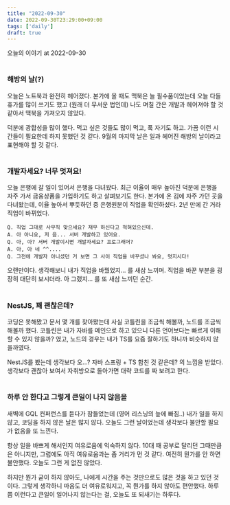 ```yaml
---
title: "2022-09-30"
date: 2022-09-30T23:29:00+09:00
tags: ['daily']
draft: true
---
```

오늘의 이야기 at 2022-09-30
<!--more--> 

#
### 해방의 날(?)
오늘은 노트북과 완전히 헤어졌다. 
본가에 올 때도 맥북은 늘 필수품이었는데 오늘 다들 휴가를 많이 쓰기도 했고 (원래 더 무서운 법인데) 나도 며칠 간은 개발과 헤어져야 할 것 같아서 맥북을 가져오지 않았다.

덕분에 광합성을 많이 했다. 
먹고 싶은 것들도 많이 먹고, 푹 자기도 하고. 
가끔 이런 시간들이 필요한데 하지 못했던 것 같다. 
9월의 마지막 날은 일과 헤어진 해방의 날이라고 표현해야 할 것 같다.


#
### 개발자세요? 너무 멋져요!
오늘 은행에 갈 일이 있어서 은행을 다녀왔다. 
최근 이율이 매우 높아진 덕분에 은행을 자주 가서 금융상품을 가입하기도 하고 살펴보기도 한다. 
본가에 온 김에 자주 가던 곳을 다녀왔는데, 이율 높아서 뿌듯하던 중 은행원분이 직업을 확인하셨다. 
2년 만에 간 거라 직업이 바뀌었다.

```
Q. 직업 그대로 사무직 맞으세요? 재무 하신다고 적혀있으신데.
A. 아 아니요, 저 음... 서버 개발하고 있어요.
Q. 아, 아? 서버 개발이시면 개발자세요? 프로그래머?
A. 아, 아 네 ^^....
Q. 그전에 개발자 아니셨던 거 보면 그 사이 직업을 바꾸셨나 봐요, 멋지시다!
```
오랜만이다. 생각해보니 내가 직업을 바꿨었지... 를 새삼 느끼며. 직업을 바꾼 부분을 굉장히 대단히 보시더라. 아 그랬지... 를 또 새삼 느끼던 순간.


#
### NestJS, 꽤 괜찮은데?
코딩은 못해봤고 문서 몇 개를 찾아봤는데 사실 코틀린을 조금씩 해볼까, 노드를 조금씩 해볼까 했다. 
코틀린은 내가 자바를 메인으로 하고 있으니 다른 언어보다는 빠르게 이해할 수 있지 않을까? 였고, 노드의 경우는 내가 TS를 요즘 잘하기도 하니까 비슷하지 않을까였다.

NestJS를 봤는데 생각보다 오...? 자바 스프링 + TS 합친 것 같은데? 의 느낌을 받았다. 
생각보다 괜찮아 보여서 자취방으로 돌아가면 대략 코드를 짜 보려고 한다.


#
### 하루 안 한다고 그렇게 큰일이 나지 않음을
새벽에 GQL 컨퍼런스를 듣다가 잠들었는데 (영어 리스닝의 늪에 빠짐..) 
내가 일을 하지 않고, 코딩을 하지 않은 날은 많지 않다. 
오늘도 그런 날이었는데 생각보다 불안할 필요가 없음을 또 느낀다.

항상 일을 바쁘게 해서인지 여유로움에 익숙하지 않다. 
10대 때 공부로 달리던 그때만큼은 아니지만, 그럼에도 아직 여유로움과는 좀 거리가 먼 것 같다. 
여전히 뭔가를 안 하면 불안했다. 
오늘도 그런 게 없진 않았다.

하지만 뭔가 굳이 하지 않아도, 나에게 시간을 주는 것만으로도 많은 것을 하고 있던 것이다. 
그렇게 생각하니 마음도 더 여유로워지고, 꼭 뭔가를 하지 않아도 편안했다. 
하루쯤 이런다고 큰일이 일어나지 않는다는 걸, 오늘도 또 되새기는 하루다.



